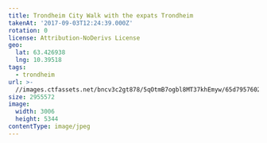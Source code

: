 ```yaml
---
title: Trondheim City Walk with the expats Trondheim
takenAt: '2017-09-03T12:24:39.000Z'
rotation: 0
license: Attribution-NoDerivs License
geo:
  lat: 63.426938
  lng: 10.39518
tags:
  - trondheim
url: >-
  //images.ctfassets.net/bncv3c2gt878/5qOtmB7ogbl8MT37khEmyw/65d7957602bbe0d9a0203c24f4f83f45/trondheim-city-walk-with-the-expats-trondheim_36820173406_o
size: 2955572
image:
  width: 3006
  height: 5344
contentType: image/jpeg
---
```



